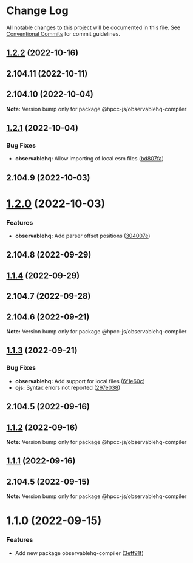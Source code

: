 # Change Log

All notable changes to this project will be documented in this file.
See [Conventional Commits](https://conventionalcommits.org) for commit guidelines.

## [1.2.2](https://github.com/hpcc-systems/Visualization/compare/@hpcc-js/observablehq-compiler@1.2.1...@hpcc-js/observablehq-compiler@1.2.2) (2022-10-16)



## 2.104.11 (2022-10-11)



## 2.104.10 (2022-10-04)

**Note:** Version bump only for package @hpcc-js/observablehq-compiler






## [1.2.1](https://github.com/hpcc-systems/Visualization/compare/@hpcc-js/observablehq-compiler@1.2.0...@hpcc-js/observablehq-compiler@1.2.1) (2022-10-04)


### Bug Fixes

* **observablehq:**  Allow importing of local esm files ([bd807fa](https://github.com/hpcc-systems/Visualization/commit/bd807fa25bfdecfbd68d6ad448706449907bfd2c))



## 2.104.9 (2022-10-03)






# [1.2.0](https://github.com/hpcc-systems/Visualization/compare/@hpcc-js/observablehq-compiler@1.1.4...@hpcc-js/observablehq-compiler@1.2.0) (2022-10-03)


### Features

* **observablehq:**  Add parser offset positions ([304007e](https://github.com/hpcc-systems/Visualization/commit/304007e7e0fd01910a903dfe1cf17e6d5649bb0e))



## 2.104.8 (2022-09-29)





## [1.1.4](https://github.com/hpcc-systems/Visualization/compare/@hpcc-js/observablehq-compiler@1.1.3...@hpcc-js/observablehq-compiler@1.1.4) (2022-09-29)



## 2.104.7 (2022-09-28)



## 2.104.6 (2022-09-21)

**Note:** Version bump only for package @hpcc-js/observablehq-compiler





## [1.1.3](https://github.com/hpcc-systems/Visualization/compare/@hpcc-js/observablehq-compiler@1.1.2...@hpcc-js/observablehq-compiler@1.1.3) (2022-09-21)


### Bug Fixes

* **observablehq:** Add support for local files ([6f1e60c](https://github.com/hpcc-systems/Visualization/commit/6f1e60c1c3cb293cda4710f9c9dc2c84b266a3e2))
* **ojs:** Syntax errors not reported ([297e038](https://github.com/hpcc-systems/Visualization/commit/297e038596218fe75cff034682379f383e9600d3))



## 2.104.5 (2022-09-16)





## [1.1.2](https://github.com/hpcc-systems/Visualization/compare/@hpcc-js/observablehq-compiler@1.1.0...@hpcc-js/observablehq-compiler@1.1.2) (2022-09-16)

**Note:** Version bump only for package @hpcc-js/observablehq-compiler






## [1.1.1](https://github.com/hpcc-systems/Visualization/compare/@hpcc-js/observablehq-compiler@1.1.0...@hpcc-js/observablehq-compiler@1.1.1) (2022-09-16)



## 2.104.5 (2022-09-15)

**Note:** Version bump only for package @hpcc-js/observablehq-compiler






# 1.1.0 (2022-09-15)


### Features

*  Add new package observablehq-compiler ([3eff91f](https://github.com/hpcc-systems/Visualization/commit/3eff91f6ea48ecc9a54a6cdcbf9302c53d61890d))
